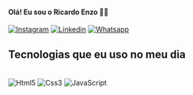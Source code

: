 
#### Olá! Eu sou o Ricardo Enzo ✍🏿


[![Instagram](https://img.shields.io/badge/Instagram-E4405F?style=for-the-badge&logo=instagram&logoColor=white)](https://instagram.com/ricardo_enzo26)
[![Linkedin](https://img.shields.io/badge/LinkedIn-0077B5?style=for-the-badge&logo=linkedin&logoColor=white)](https://www.linkedin.com/in/ricardo-enzo-727763172/)
[![Whatsapp](https://img.shields.io/badge/WhatsApp-25D366?style=for-the-badge&logo=whatsapp&logoColor=white)](https://wa.me/556993899967)

## Tecnologias que eu uso no meu dia


<div style="display: inline_block"><br/>
<img align="center" alt="Html5" src="https://img.shields.io/badge/HTML5-E34F26?style=for-the-badge&logo=html5&logoColor=white" />
<img align="center" alt="Css3" src="https://img.shields.io/badge/CSS3-1572B6?style=for-the-badge&logo=css3&logoColor=white"  />
<img align="center" alt="JavaScript"src="https://img.shields.io/badge/JavaScript-F7DF1E?style=for-the-badge&logo=javascript&logoColor=black"/>
</div>
